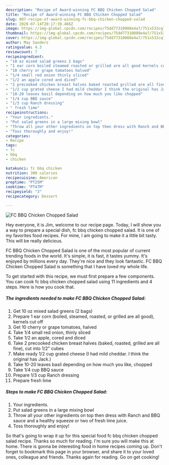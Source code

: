 ```yaml
---
description: "Recipe of Award-winning FC BBQ Chicken Chopped Salad"
title: "Recipe of Award-winning FC BBQ Chicken Chopped Salad"
slug: 807-recipe-of-award-winning-fc-bbq-chicken-chopped-salad
date: 2020-07-14T20:17:39.466Z
image: https://img-global.cpcdn.com/recipes/75dd77310088e4a7/751x532cq70/fc-bbq-chicken-chopped-salad-recipe-main-photo.jpg
thumbnail: https://img-global.cpcdn.com/recipes/75dd77310088e4a7/751x532cq70/fc-bbq-chicken-chopped-salad-recipe-main-photo.jpg
cover: https://img-global.cpcdn.com/recipes/75dd77310088e4a7/751x532cq70/fc-bbq-chicken-chopped-salad-recipe-main-photo.jpg
author: May Sanders
ratingvalue: 4.3
reviewcount: 7
recipeingredient:
- "10 oz mixed salad greens 2 bags"
- "1 ear corn boiled steamed roasted or grilled are all good kernels cut off"
- "10 cherry or grape tomatoes halved"
- "1/4 small red onion thinly sliced"
- "1/2 an apple cored and diced"
- "2 precooked chicken breast halves baked roasted grilled are all fine cut into 12 cubes"
- "1/2 cup grated cheese I had mild cheddar I think the original has Jack"
- "10-20 leaves basil depending on how much you like chopped"
- "1/4 cup BBQ sauce"
- "1/3 cup Ranch dressing"
- " fresh lime"
recipeinstructions:
- "Your ingredients."
- "Put salad greens in a large mixing bowl"
- "Throw all your other ingredients on top then dress with Ranch and BBQ sauce and a healthy squeeze or two of fresh lime juice."
- "Toss thoroughly and enjoy!"
categories:
- Recipe
tags:
- fc
- bbq
- chicken

katakunci: fc bbq chicken 
nutrition: 300 calories
recipecuisine: American
preptime: "PT25M"
cooktime: "PT47M"
recipeyield: "3"
recipecategory: Dessert

---
```



![FC BBQ Chicken Chopped Salad](https://img-global.cpcdn.com/recipes/75dd77310088e4a7/751x532cq70/fc-bbq-chicken-chopped-salad-recipe-main-photo.jpg)

Hey everyone, it is Jim, welcome to our recipe page. Today, I will show you a way to prepare a special dish, fc bbq chicken chopped salad. It is one of my favorites food recipes. For mine, I am going to make it a little bit tasty. This will be really delicious.



FC BBQ Chicken Chopped Salad is one of the most popular of current trending foods in the world. It's simple, it is fast, it tastes yummy. It's enjoyed by millions every day. They're nice and they look fantastic. FC BBQ Chicken Chopped Salad is something that I have loved my whole life.


To get started with this recipe, we must first prepare a few components. You can cook fc bbq chicken chopped salad using 11 ingredients and 4 steps. Here is how you cook that.

<!--inarticleads1-->

##### The ingredients needed to make FC BBQ Chicken Chopped Salad:

1. Get 10 oz mixed salad greens (2 bags)
1. Prepare 1 ear corn (boiled, steamed, roasted, or grilled are all good), kernels cut off
1. Get 10 cherry or grape tomatoes, halved
1. Take 1/4 small red onion, thinly sliced
1. Take 1/2 an apple, cored and diced
1. Take 2 precooked chicken breast halves (baked, roasted, grilled are all fine), cut into 1/2&#34; cubes
1. Make ready 1/2 cup grated cheese (I had mild cheddar. I think the original has Jack.)
1. Take 10-20 leaves basil depending on how much you like, chopped
1. Take 1/4 cup BBQ sauce
1. Prepare 1/3 cup Ranch dressing
1. Prepare  fresh lime




<!--inarticleads2-->

##### Steps to make FC BBQ Chicken Chopped Salad:

1. Your ingredients.
1. Put salad greens in a large mixing bowl
1. Throw all your other ingredients on top then dress with Ranch and BBQ sauce and a healthy squeeze or two of fresh lime juice.
1. Toss thoroughly and enjoy!




So that's going to wrap it up for this special food fc bbq chicken chopped salad recipe. Thanks so much for reading. I'm sure you will make this at home. There is gonna be interesting food in home recipes coming up. Don't forget to bookmark this page in your browser, and share it to your loved ones, colleague and friends. Thanks again for reading. Go on get cooking!
